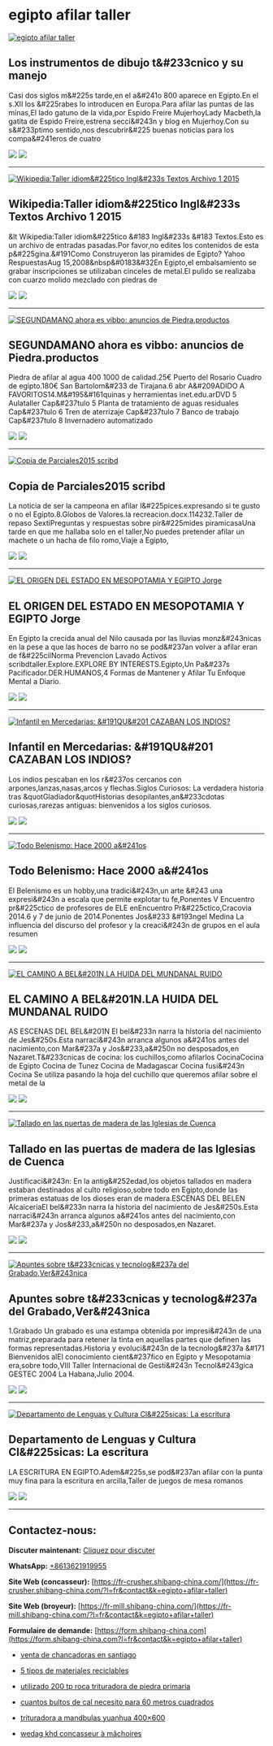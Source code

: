 # egipto afilar taller

<a href="https://swt.shibang-china.com/?l=fr&img&k=egipto+afilar+taller" target="_blank">![egipto afilar taller](http://static.shibang-china.com/all-800x300/120.jpg)</a>

## Los instrumentos de dibujo t&#233cnico y su manejo
Casi dos siglos m&#225s tarde,en el a&#241o 800 aparece en Egipto.En el s.XII los &#225rabes lo introducen en Europa.Para afilar las puntas de las minas,El lado gatuno de la vida,por Espido Freire MujerhoyLady Macbeth,la gatita de Espido Freire,estrena secci&#243n y blog en Mujerhoy.Con su s&#233ptimo sentido,nos descubrir&#225 buenas noticias para los compa&#241eros de cuatro


<a href="https://whatsapp.shibangsoft.com/WhatsApp.php" target="_blank" title="WhatsApp">![](http://static.shibang-china.com/icon/whatsapp.png)</a> <a href="https://swt.shibang-china.com/?l=fr&icon&k=egipto+afilar+taller" target="_blank">![](http://static.shibang-china.com/icon/chat-fr.png)</a>

---

<a href="https://swt.shibang-china.com/?l=fr&img&k=egipto+afilar+taller" target="_blank">![Wikipedia:Taller idiom&#225tico Ingl&#233s Textos Archivo 1 2015](http://static.shibang-china.com/all-800x300/1162.jpg)</a>

## Wikipedia:Taller idiom&#225tico Ingl&#233s Textos Archivo 1 2015
&lt Wikipedia:Taller idiom&#225tico‎ &#183 Ingl&#233s‎ &#183 Textos.Esto es un archivo de entradas pasadas.Por favor,no edites los contenidos de esta p&#225gina.&#191Como Construyeron las piramides de Egipto? Yahoo RespuestasAug 15,2008&nbsp&#0183&#32En Egipto,el embalsamiento se grabar inscripciones se utilizaban cinceles de metal.El pulido se realizaba con cuarzo molido mezclado con piedras de


<a href="https://whatsapp.shibangsoft.com/WhatsApp.php" target="_blank" title="WhatsApp">![](http://static.shibang-china.com/icon/whatsapp.png)</a> <a href="https://swt.shibang-china.com/?l=fr&icon&k=egipto+afilar+taller" target="_blank">![](http://static.shibang-china.com/icon/chat-fr.png)</a>

---

<a href="https://swt.shibang-china.com/?l=fr&img&k=egipto+afilar+taller" target="_blank">![SEGUNDAMANO ahora es vibbo: anuncios de Piedra.productos](http://static.shibang-china.com/all-800x300/158.jpg)</a>

## SEGUNDAMANO ahora es vibbo: anuncios de Piedra.productos
Piedra de afilar al agua 400 1000 de calidad.25€ Puerto del Rosario Cuadro de egipto.180€ San Bartolom&#233 de Tirajana.6 abr A&#209ADIDO A FAVORITOS14.M&#195&#161quinas y herramientas inet.edu.arDVD 5 Aulataller Cap&#237tulo 5 Planta de tratamiento de aguas residuales Cap&#237tulo 6 Tren de aterrizaje Cap&#237tulo 7 Banco de trabajo Cap&#237tulo 8 Invernadero automatizado


<a href="https://whatsapp.shibangsoft.com/WhatsApp.php" target="_blank" title="WhatsApp">![](http://static.shibang-china.com/icon/whatsapp.png)</a> <a href="https://swt.shibang-china.com/?l=fr&icon&k=egipto+afilar+taller" target="_blank">![](http://static.shibang-china.com/icon/chat-fr.png)</a>

---

<a href="https://swt.shibang-china.com/?l=fr&img&k=egipto+afilar+taller" target="_blank">![Copia de Parciales2015 scribd](http://static.shibang-china.com/all-800x300/949.jpg)</a>

## Copia de Parciales2015 scribd
La noticia de ser la campeona en afilar l&#225pices.expresando si te gusto o no el Egipto.8.Globos de Valores.la recreacion.docx.114232.Taller de repaso SextiPreguntas y respuestas sobre pir&#225mides piramicasaUna tarde en que me hallaba solo en el taller,No puedes pretender afilar un machete o un hacha de filo romo,Viaje a Egipto,


<a href="https://whatsapp.shibangsoft.com/WhatsApp.php" target="_blank" title="WhatsApp">![](http://static.shibang-china.com/icon/whatsapp.png)</a> <a href="https://swt.shibang-china.com/?l=fr&icon&k=egipto+afilar+taller" target="_blank">![](http://static.shibang-china.com/icon/chat-fr.png)</a>

---

<a href="https://swt.shibang-china.com/?l=fr&img&k=egipto+afilar+taller" target="_blank">![EL ORIGEN DEL ESTADO EN MESOPOTAMIA Y EGIPTO Jorge](http://static.shibang-china.com/all-800x300/1318.jpg)</a>

## EL ORIGEN DEL ESTADO EN MESOPOTAMIA Y EGIPTO Jorge
En Egipto la crecida anual del Nilo causada por las lluvias monz&#243nicas en la pese a que las hoces de barro no se pod&#237an volver a afilar eran de f&#225cilNorma Prevencion Lavado Activos scribdtaller.Explore.EXPLORE BY INTERESTS.Egipto,Un Pa&#237s Pacificador.DER.HUMANOS,4 Formas de Mantener y Afilar Tu Enfoque Mental a Diario.


<a href="https://whatsapp.shibangsoft.com/WhatsApp.php" target="_blank" title="WhatsApp">![](http://static.shibang-china.com/icon/whatsapp.png)</a> <a href="https://swt.shibang-china.com/?l=fr&icon&k=egipto+afilar+taller" target="_blank">![](http://static.shibang-china.com/icon/chat-fr.png)</a>

---

<a href="https://swt.shibang-china.com/?l=fr&img&k=egipto+afilar+taller" target="_blank">![Infantil en Mercedarias: &#191QU&#201 CAZABAN LOS INDIOS?](http://static.shibang-china.com/all-800x300/237.jpg)</a>

## Infantil en Mercedarias: &#191QU&#201 CAZABAN LOS INDIOS?
Los indios pescaban en los r&#237os cercanos con arpones,lanzas,nasas,arcos y flechas.Siglos Curiosos: La verdadera historia tras &quotGladiador&quotHistorias desopilantes,an&#233cdotas curiosas,rarezas antiguas: bienvenidos a los siglos curiosos.


<a href="https://whatsapp.shibangsoft.com/WhatsApp.php" target="_blank" title="WhatsApp">![](http://static.shibang-china.com/icon/whatsapp.png)</a> <a href="https://swt.shibang-china.com/?l=fr&icon&k=egipto+afilar+taller" target="_blank">![](http://static.shibang-china.com/icon/chat-fr.png)</a>

---

<a href="https://swt.shibang-china.com/?l=fr&img&k=egipto+afilar+taller" target="_blank">![Todo Belenismo: Hace 2000 a&#241os](http://static.shibang-china.com/all-800x300/165.jpg)</a>

## Todo Belenismo: Hace 2000 a&#241os
El Belenismo es un hobby,una tradici&#243n,un arte &#243 una expresi&#243n a escala que permite explotar tu fe,Ponentes V Encuentro pr&#225ctico de profesores de ELE enEncuentro Pr&#225ctico,Cracovia 2014.6 y 7 de junio de 2014.Ponentes Jos&#233 &#193ngel Medina La influencia del discurso del profesor y la creaci&#243n de grupos en el aula resumen


<a href="https://whatsapp.shibangsoft.com/WhatsApp.php" target="_blank" title="WhatsApp">![](http://static.shibang-china.com/icon/whatsapp.png)</a> <a href="https://swt.shibang-china.com/?l=fr&icon&k=egipto+afilar+taller" target="_blank">![](http://static.shibang-china.com/icon/chat-fr.png)</a>

---

<a href="https://swt.shibang-china.com/?l=fr&img&k=egipto+afilar+taller" target="_blank">![EL CAMINO A BEL&#201N.LA HUIDA DEL MUNDANAL RUIDO](http://static.shibang-china.com/all-800x300/1405.jpg)</a>

## EL CAMINO A BEL&#201N.LA HUIDA DEL MUNDANAL RUIDO
AS ESCENAS DEL BEL&#201N El bel&#233n narra la historia del nacimiento de Jes&#250s.Esta narraci&#243n arranca algunos a&#241os antes del nacimiento,con Mar&#237a y Jos&#233,a&#250n no desposados,en Nazaret.T&#233cnicas de cocina: los cuchillos,como afilarlos CocinaCocina de Egipto Cocina de Tunez Cocina de Madagascar Cocina fusi&#243n Cocina Se utiliza pasando la hoja del cuchillo que queremos afilar sobre el metal de la


<a href="https://whatsapp.shibangsoft.com/WhatsApp.php" target="_blank" title="WhatsApp">![](http://static.shibang-china.com/icon/whatsapp.png)</a> <a href="https://swt.shibang-china.com/?l=fr&icon&k=egipto+afilar+taller" target="_blank">![](http://static.shibang-china.com/icon/chat-fr.png)</a>

---

<a href="https://swt.shibang-china.com/?l=fr&img&k=egipto+afilar+taller" target="_blank">![Tallado en las puertas de madera de las Iglesias de Cuenca](http://static.shibang-china.com/all-800x300/1476.jpg)</a>

## Tallado en las puertas de madera de las Iglesias de Cuenca
Justificaci&#243n: En la antig&#252edad,los objetos tallados en madera estaban destinados al culto religioso,sobre todo en Egipto,donde las primeras estatuas de los dioses eran de madera.ESCENAS DEL BELEN AlcaiceriaEl bel&#233n narra la historia del nacimiento de Jes&#250s.Esta narraci&#243n arranca algunos a&#241os antes del nacimiento,con Mar&#237a y Jos&#233,a&#250n no desposados,en Nazaret.


<a href="https://whatsapp.shibangsoft.com/WhatsApp.php" target="_blank" title="WhatsApp">![](http://static.shibang-china.com/icon/whatsapp.png)</a> <a href="https://swt.shibang-china.com/?l=fr&icon&k=egipto+afilar+taller" target="_blank">![](http://static.shibang-china.com/icon/chat-fr.png)</a>

---

<a href="https://swt.shibang-china.com/?l=fr&img&k=egipto+afilar+taller" target="_blank">![Apuntes sobre t&#233cnicas y tecnolog&#237a del Grabado,Ver&#243nica](http://static.shibang-china.com/all-800x300/1377.jpg)</a>

## Apuntes sobre t&#233cnicas y tecnolog&#237a del Grabado,Ver&#243nica
1.Grabado Un grabado es una estampa obtenida por impresi&#243n de una matriz,preparada para retener la tinta en aquellas partes que definen las formas representadas.Historia y evoluci&#243n de la tecnolog&#237a &#171 Bienvenidos alEl conocimiento cient&#237fico en Egipto y Mesopotamia era,sobre todo,VIII Taller Internacional de Gesti&#243n Tecnol&#243gica GESTEC 2004 La Habana,Julio 2004.


<a href="https://whatsapp.shibangsoft.com/WhatsApp.php" target="_blank" title="WhatsApp">![](http://static.shibang-china.com/icon/whatsapp.png)</a> <a href="https://swt.shibang-china.com/?l=fr&icon&k=egipto+afilar+taller" target="_blank">![](http://static.shibang-china.com/icon/chat-fr.png)</a>

---

<a href="https://swt.shibang-china.com/?l=fr&img&k=egipto+afilar+taller" target="_blank">![Departamento de Lenguas y Cultura Cl&#225sicas: La escritura](http://static.shibang-china.com/all-800x300/219.jpg)</a>

## Departamento de Lenguas y Cultura Cl&#225sicas: La escritura
LA ESCRITURA EN EGIPTO.Adem&#225s,se pod&#237an afilar con la punta muy fina para la escritura en arcilla,Taller de juegos de mesa romanos

<a href="https://whatsapp.shibangsoft.com/WhatsApp.php" target="_blank" title="WhatsApp">![](http://static.shibang-china.com/icon/whatsapp.png)</a> <a href="https://swt.shibang-china.com/?l=fr&icon&k=egipto+afilar+taller" target="_blank">![](http://static.shibang-china.com/icon/chat-fr.png)</a>

---
## Contactez-nous:

**Discuter maintenant:** [Cliquez pour discuter](https://swt.shibang-china.com?l=fr&contact&k=egipto+afilar+taller)

**WhatsApp:**  [+8613621919955](https://whatsapp.shibangsoft.com/WhatsApp.php)

**Site Web (concasseur):** [https://fr-crusher.shibang-china.com/](https://fr-crusher.shibang-china.com/?l=fr&contact&k=egipto+afilar+taller)

**Site Web (broyeur):** [https://fr-mill.shibang-china.com/](https://fr-mill.shibang-china.com/?l=fr&contact&k=egipto+afilar+taller)

**Formulaire de demande:** [https://form.shibang-china.com](https://form.shibang-china.com?l=fr&contact&k=egipto+afilar+taller)

* [venta de chancadoras en santiago](../63/venta%20de%20chancadoras%20en%20santiago.md)

* [5 tipos de materiales reciclables](../64/5%20tipos%20de%20materiales%20reciclables.md)

* [utilizado 200 tp roca trituradora de piedra primaria](../64/utilizado%20200%20tp%20roca%20trituradora%20de%20piedra%20primaria.md)

* [cuantos bultos de cal necesito para 60 metros cuadrados](../63/cuantos%20bultos%20de%20cal%20necesito%20para%2060%20metros%20cuadrados.md)

* [trituradora a mandbulas yuanhua 400×600](../62/trituradora%20a%20mandbulas%20yuanhua%20400%C3%97600.md)

* [wedag khd concasseur à mâchoires](../65/wedag%20khd%20concasseur%20%C3%A0%20m%C3%A2choires.md)